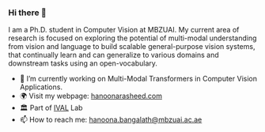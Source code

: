### Hi there 👋
I am a Ph.D. student in Computer Vision at MBZUAI. My current area of research is focused on exploring the potential of multi-modal understanding from vision and language to build scalable general-purpose vision systems, that continually learn and can generalize to various domains and downstream tasks using an open-vocabulary.
- 🔭 I’m currently working on Multi-Modal Transformers in Computer Vision Applications.
- 🌍 Visit my webpage: [hanoonarasheed.com](https://www.hanoonarasheed.com/)
- 🏛 Part of [IVAL](https://www.ival-mbzuai.com/) Lab
- 📫 How to reach me: hanoona.bangalath@mbzuai.ac.ae
